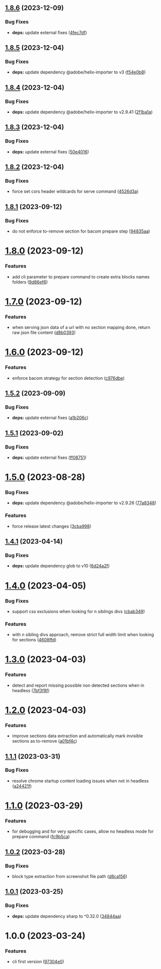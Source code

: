 ## [1.8.6](https://github.com/catalan-adobe/acom-franklin-import-sections-mapping/compare/v1.8.5...v1.8.6) (2023-12-09)


### Bug Fixes

* **deps:** update external fixes ([4fec7df](https://github.com/catalan-adobe/acom-franklin-import-sections-mapping/commit/4fec7df4cb5cdd64462622a2b920ae80427ea332))

## [1.8.5](https://github.com/catalan-adobe/acom-franklin-import-sections-mapping/compare/v1.8.4...v1.8.5) (2023-12-04)


### Bug Fixes

* **deps:** update dependency @adobe/helix-importer to v3 ([f54e0b8](https://github.com/catalan-adobe/acom-franklin-import-sections-mapping/commit/f54e0b8fa816b85f78f88e0be2fb0b5041fbe4c4))

## [1.8.4](https://github.com/catalan-adobe/acom-franklin-import-sections-mapping/compare/v1.8.3...v1.8.4) (2023-12-04)


### Bug Fixes

* **deps:** update dependency @adobe/helix-importer to v2.9.41 ([2f1ba1a](https://github.com/catalan-adobe/acom-franklin-import-sections-mapping/commit/2f1ba1ab46bc8b0b6c7c4c471692a5a8eb5cc7a6))

## [1.8.3](https://github.com/catalan-adobe/acom-franklin-import-sections-mapping/compare/v1.8.2...v1.8.3) (2023-12-04)


### Bug Fixes

* **deps:** update external fixes ([50e4016](https://github.com/catalan-adobe/acom-franklin-import-sections-mapping/commit/50e4016e06a97e820f6ba948de6821676bf5eed8))

## [1.8.2](https://github.com/catalan-adobe/acom-franklin-import-sections-mapping/compare/v1.8.1...v1.8.2) (2023-12-04)


### Bug Fixes

* force set cors header wildcards for serve command ([4526d3a](https://github.com/catalan-adobe/acom-franklin-import-sections-mapping/commit/4526d3a767db64e56962765fcdecb4e135a12486))

## [1.8.1](https://github.com/catalan-adobe/acom-franklin-import-sections-mapping/compare/v1.8.0...v1.8.1) (2023-09-12)


### Bug Fixes

* do not enforce to-remove section for bacom prepare step ([94835aa](https://github.com/catalan-adobe/acom-franklin-import-sections-mapping/commit/94835aa2127d06b521b6887764c0bf4a12386b68))

# [1.8.0](https://github.com/catalan-adobe/acom-franklin-import-sections-mapping/compare/v1.7.0...v1.8.0) (2023-09-12)


### Features

* add cli parameter to prepare command to create extra blocks names folders ([9d86ef6](https://github.com/catalan-adobe/acom-franklin-import-sections-mapping/commit/9d86ef67092b091a091ae7221f5c6433ff3a6c91))

# [1.7.0](https://github.com/catalan-adobe/acom-franklin-import-sections-mapping/compare/v1.6.0...v1.7.0) (2023-09-12)


### Features

* when serving json data of a url with no section mapping done, return raw json file content ([d8b0393](https://github.com/catalan-adobe/acom-franklin-import-sections-mapping/commit/d8b0393e6bb6adba0b3b69992d7d39aee8a1bf82))

# [1.6.0](https://github.com/catalan-adobe/acom-franklin-import-sections-mapping/compare/v1.5.2...v1.6.0) (2023-09-12)


### Features

* enforce bacom strategy for section detection ([c976dbe](https://github.com/catalan-adobe/acom-franklin-import-sections-mapping/commit/c976dbe730b04501fe4ffbfe3506a57e6b2dcd05))

## [1.5.2](https://github.com/catalan-adobe/acom-franklin-import-sections-mapping/compare/v1.5.1...v1.5.2) (2023-09-09)


### Bug Fixes

* **deps:** update external fixes ([a1b206c](https://github.com/catalan-adobe/acom-franklin-import-sections-mapping/commit/a1b206ca0d918e1e7497645601cb1806a6956ebe))

## [1.5.1](https://github.com/catalan-adobe/acom-franklin-import-sections-mapping/compare/v1.5.0...v1.5.1) (2023-09-02)


### Bug Fixes

* **deps:** update external fixes ([ff08751](https://github.com/catalan-adobe/acom-franklin-import-sections-mapping/commit/ff0875126ca2b74955c8e1fb25fb5d19ea065a1c))

# [1.5.0](https://github.com/catalan-adobe/acom-franklin-import-sections-mapping/compare/v1.4.1...v1.5.0) (2023-08-28)


### Bug Fixes

* **deps:** update dependency @adobe/helix-importer to v2.9.26 ([77a8348](https://github.com/catalan-adobe/acom-franklin-import-sections-mapping/commit/77a83485cd4817d952ef8f16f6fb7ec7a8aac808))


### Features

* force release latest changes ([3cba998](https://github.com/catalan-adobe/acom-franklin-import-sections-mapping/commit/3cba9988d8519d314ac2a8d33b045342499d6378))

## [1.4.1](https://github.com/catalan-adobe/acom-franklin-import-sections-mapping/compare/v1.4.0...v1.4.1) (2023-04-14)


### Bug Fixes

* **deps:** update dependency glob to v10 ([6d24a2f](https://github.com/catalan-adobe/acom-franklin-import-sections-mapping/commit/6d24a2f169e92d069144bd36c0e28e4794334d36))

# [1.4.0](https://github.com/catalan-adobe/acom-franklin-import-sections-mapping/compare/v1.3.0...v1.4.0) (2023-04-05)


### Bug Fixes

* support css exclusions when looking for n siblings divs ([cbab349](https://github.com/catalan-adobe/acom-franklin-import-sections-mapping/commit/cbab349256ffc75a925a7d2df2c0d711e9747327))


### Features

* with n sibling divs approach, remove strict full width limit when looking for sections ([4608ffd](https://github.com/catalan-adobe/acom-franklin-import-sections-mapping/commit/4608ffdc35548052d3e34561b5b91526aaf8cd29))

# [1.3.0](https://github.com/catalan-adobe/acom-franklin-import-sections-mapping/compare/v1.2.0...v1.3.0) (2023-04-03)


### Features

* detect and report missing possible non detected sections when in headless ([7bf3f8f](https://github.com/catalan-adobe/acom-franklin-import-sections-mapping/commit/7bf3f8fba8e70ac48ac246cc20da63a5ead64951))

# [1.2.0](https://github.com/catalan-adobe/acom-franklin-import-sections-mapping/compare/v1.1.1...v1.2.0) (2023-04-03)


### Features

* improve sections data extraction and automatically mark invisible sections as to-remove ([a01bf4c](https://github.com/catalan-adobe/acom-franklin-import-sections-mapping/commit/a01bf4c5000dc05f1fcbd554c8a59639e2c94271))

## [1.1.1](https://github.com/catalan-adobe/acom-franklin-import-sections-mapping/compare/v1.1.0...v1.1.1) (2023-03-31)


### Bug Fixes

* resolve chrome startup content loading issues when not in headless ([a24421f](https://github.com/catalan-adobe/acom-franklin-import-sections-mapping/commit/a24421f29b31438b0bf1c09922395e54b91b303e))

# [1.1.0](https://github.com/catalan-adobe/acom-franklin-import-sections-mapping/compare/v1.0.2...v1.1.0) (2023-03-29)


### Features

* for debugging and for very specific cases, allow no headless mode for prepare command ([fc9b5ca](https://github.com/catalan-adobe/acom-franklin-import-sections-mapping/commit/fc9b5ca72e51700f1779ec204b7b96df2a39f17f))

## [1.0.2](https://github.com/catalan-adobe/acom-franklin-import-sections-mapping/compare/v1.0.1...v1.0.2) (2023-03-28)


### Bug Fixes

* block type extraction from screenshot file path ([d8ca156](https://github.com/catalan-adobe/acom-franklin-import-sections-mapping/commit/d8ca1562f7abcecec92b8d12ebf97432d11ef83a))

## [1.0.1](https://github.com/catalan-adobe/acom-franklin-import-sections-mapping/compare/v1.0.0...v1.0.1) (2023-03-25)


### Bug Fixes

* **deps:** update dependency sharp to ^0.32.0 ([34844aa](https://github.com/catalan-adobe/acom-franklin-import-sections-mapping/commit/34844aac2b7f5f460f73e662809a380af8e61466))

# 1.0.0 (2023-03-24)


### Features

* cli first version ([97304e0](https://github.com/catalan-adobe/acom-franklin-import-sections-mapping/commit/97304e0691758baa627f0bb9507d92fbc658facc))
